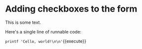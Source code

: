 # Adding checkboxes to the form

This is some text.

Here's a single line of runnable code:

`printf 'Cello, world!\n\n'`{{execute}}

